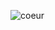 ![coeur](https://github.com/AbdelTheGoat/Wallpaper/assets/155133525/7a09624a-1aad-46af-af21-438cc2a49e9e)

